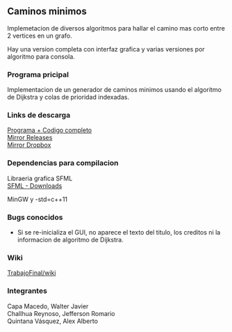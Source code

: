 ## Caminos minimos

Implemetacion de diversos algoritmos para hallar el camino mas corto entre 2 vertices en un grafo.

Hay una version completa con interfaz grafica y varias versiones por algoritmo para consola.

### Programa pricipal

Implementacion de un generador de caminos minimos usando el algoritmo de Dijkstra y colas de prioridad indexadas.

### Links de descarga

[Programa + Codigo completo](https://github.com/WalterCM/Estructuras2-TrabajoFinal/archive/master.zip)  
[Mirror Releases](https://github.com/WalterCM/Estructuras2-TrabajoFinal/releases)  
[Mirror Dropbox](https://www.dropbox.com/home/Caminos%20minimos)

### Dependencias para compilacion

Libraeria grafica SFML  
[SFML - Downloads](http://www.sfml-dev.org/download.php6)  

MinGW y -std=c++11

### Bugs conocidos

- Si se re-inicializa el GUI, no aparece el texto del titulo, los creditos ni la informacion de algoritmo de Dijkstra.

### Wiki

[TrabajoFinal/wiki](https://github.com/WalterCM/Estructuras2-TrabajoFinal/wiki)

### Integrantes

Capa Macedo, Walter Javier  
Challhua Reynoso, Jefferson Romario  
Quintana Vásquez, Alex Alberto  

